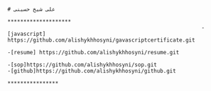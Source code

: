                                                                                                                           # علی شیخ حسینی
                                                                                                                      ********************
                                                                 -[javascript] https://github.com/alishykhhosyni/gavascriptcertificate.git                                                                
                                                                                    -[resume] https://github.com/alishykhhosyni/resume.git                                                                                     
                                                                                           -[sop]https://github.com/alishykhhosyni/sop.git                                                                                                                                                                                                                                -[github]https://github.com/alishykhhosyni/github.git                                                                                     
                                                                                                                          ****************
